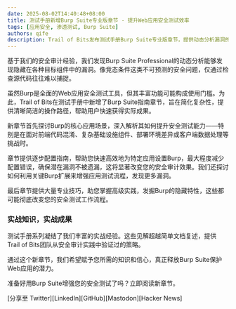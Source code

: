 ```yaml
---
date: 2025-08-02T14:40:48+08:00
title: 测试手册新增Burp Suite专业版章节 - 提升Web应用安全测试效率
tags: [应用安全, 渗透测试, Burp Suite]
authors: qife
description: Trail of Bits发布测试手册Burp Suite专业版章节，提供动态分析漏洞的实战指南，涵盖环境配置、扩展使用及高级技巧，帮助安全审计人员快速掌握这款复杂工具的核心功能。
---
```


基于我们的安全审计经验，我们发现Burp Suite Professional的动态分析能够发现隐藏在各种目标组件中的漏洞。像竞态条件这类不可预测的安全问题，仅通过检查源代码往往难以捕捉。

虽然Burp是全面的Web应用安全测试工具，但其丰富功能可能构成使用门槛。为此，Trail of Bits在测试手册中新增了Burp Suite指南章节，旨在简化复杂性，提供清晰简洁的操作路径，帮助用户快速获得实际成果。

新章节首先探讨Burp的核心应用场景，深入解析其如何提升安全测试能力——特别是在面对前端代码混淆、复杂基础设施组件、部署环境差异或客户端数据处理等挑战时。

章节提供逐步配置指南，帮助您快速高效地为特定应用设置Burp，最大程度减少配置错误，确保潜在漏洞不被遗漏，这将显著改变您的安全审计效果。我们还探讨如何利用关键Burp扩展来增强应用测试流程，发现更多漏洞。

最后章节提供大量专业技巧，助您掌握高级实践，发掘Burp的隐藏特性，这些都可能彻底改变您的安全测试工作流程。

### 实战知识，实战成果
测试手册系列凝结了我们丰富的实战经验。这些见解超越简单文档复述，提供Trail of Bits团队从安全审计实践中验证过的策略。

通过这个新章节，我们希望赋予您所需的知识和信心，真正释放Burp Suite保护Web应用的潜力。

准备好用Burp Suite增强您的安全测试了吗？立即阅读新章节。

[分享至 Twitter][LinkedIn][GitHub][Mastodon][Hacker News]